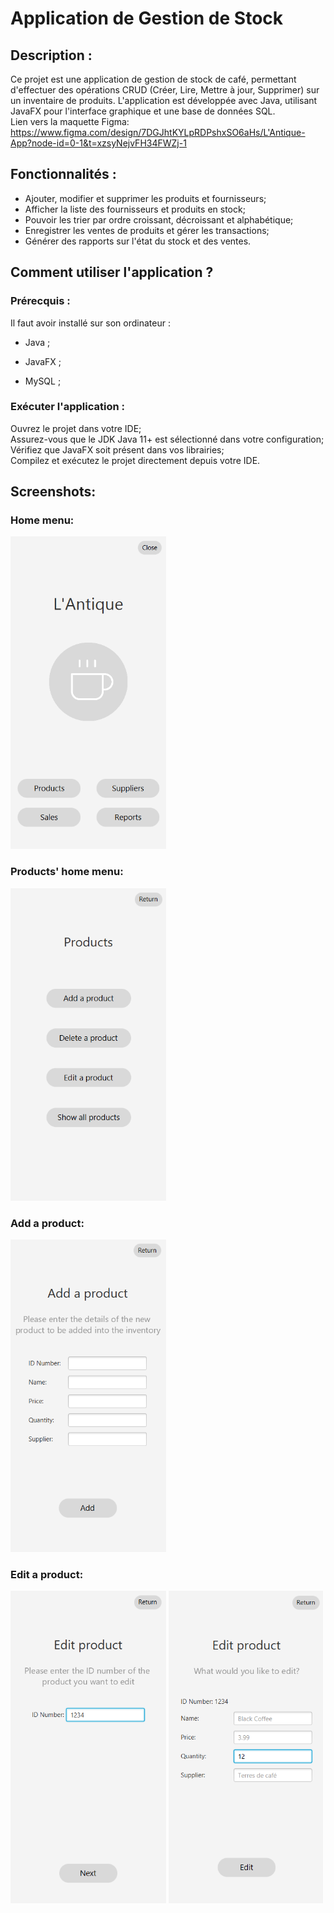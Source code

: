 # Application de Gestion de Stock

## Description :
Ce projet est une application de gestion de stock de café, permettant d'effectuer des opérations 
CRUD (Créer, Lire, Mettre à jour, Supprimer) sur un inventaire de produits. L'application est 
développée avec Java, utilisant JavaFX pour l'interface graphique et une base de données SQL.
<br>
Lien vers la maquette Figma: https://www.figma.com/design/7DGJhtKYLpRDPshxSO6aHs/L'Antique-App?node-id=0-1&t=xzsyNejvFH34FWZj-1

## Fonctionnalités :
- Ajouter, modifier et supprimer les produits et fournisseurs; <br>
- Afficher la liste des fournisseurs et produits en stock; <br>
- Pouvoir les trier par ordre croissant, décroissant et alphabétique; <br>
- Enregistrer les ventes de produits et gérer les transactions; <br>
- Générer des rapports sur l'état du stock et des ventes.

## Comment utiliser l'application ?
### Prérecquis :

Il faut avoir installé sur son ordinateur :

- Java ;

- JavaFX ;

- MySQL ;

### Exécuter l'application :

Ouvrez le projet dans votre IDE; <br>
Assurez-vous que le JDK Java 11+ est sélectionné dans votre configuration; <br>
Vérifiez que JavaFX soit présent dans vos librairies; <br>
Compilez et exécutez le projet directement depuis votre IDE.

## Screenshots:
### Home menu:
<img src="./src/gestion/resources/readmeImg/home.png" height="500">

### Products' home menu:
<img src="./src/gestion/resources/readmeImg/productHome.png" height="500">

### Add a product: 
<img src="./src/gestion/resources/readmeImg/addProduct.png" height="500">

### Edit a product:
<img src="./src/gestion/resources/readmeImg/edit1.png" height="500">
<img src="./src/gestion/resources/readmeImg/edit2.png" height="500">

